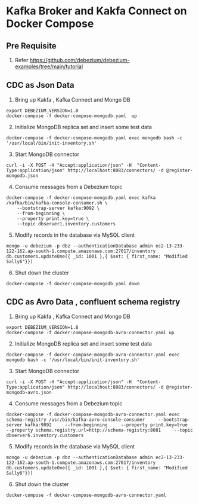 # Kafka Broker and Kakfa Connect on Docker Compose
## Pre Requisite
1. Refer https://github.com/debezium/debezium-examples/tree/main/tutorial

## CDC as Json Data
1. Bring up Kakfa ,  Kafka Connect and Mongo DB
```shell
export DEBEZIUM_VERSION=1.8
docker-compose -f docker-compose-mongodb.yaml  up
```
2. Initialize MongoDB replica set and insert some test data
```
docker-compose -f docker-compose-mongodb.yaml exec mongodb bash -c '/usr/local/bin/init-inventory.sh'
```
3. Start MongoDB connector
```shell
curl -i -X POST -H "Accept:application/json" -H  "Content-Type:application/json" http://localhost:8083/connectors/ -d @register-mongodb.json
```
4. Consume messages from a Debezium topic
```shell
docker-compose -f docker-compose-mongodb.yaml exec kafka /kafka/bin/kafka-console-consumer.sh \
    --bootstrap-server kafka:9092 \
    --from-beginning \
    --property print.key=true \
    --topic dbserver1.inventory.customers
```   
5. Modify records in the database via MySQL client
```shell
mongo -u debezium -p dbz --authenticationDatabase admin ec2-13-233-122-162.ap-south-1.compute.amazonaws.com:27017/inventory
db.customers.updateOne({ _id: 1001 },{ $set: { first_name: "Modified Sally6"}})
```
6. Shut down the cluster
```shell
docker-compose -f docker-compose-mongodb.yaml down
``` 

## CDC as Avro Data , confluent schema registry
1. Bring up Kakfa ,  Kafka Connect and Mongo DB
```shell
export DEBEZIUM_VERSION=1.8
docker-compose -f docker-compose-mongodb-avro-connector.yaml up
```
2. Initialize MongoDB replica set and insert some test data
```
docker-compose -f docker-compose-mongodb-avro-connector.yaml exec mongodb bash -c '/usr/local/bin/init-inventory.sh'
```
3. Start MongoDB connector
```shell
curl -i -X POST -H "Accept:application/json" -H  "Content-Type:application/json" http://localhost:8083/connectors/ -d @register-mongodb-avro.json
```
4. Consume messages from a Debezium topic
```shell
docker-compose -f docker-compose-mongodb-avro-connector.yaml exec schema-registry /usr/bin/kafka-avro-console-consumer     --bootstrap-server kafka:9092     --from-beginning     --property print.key=true     --property schema.registry.url=http://schema-registry:8081     --topic dbserver6.inventory.customers
```   
5. Modify records in the database via MySQL client
```shell
mongo -u debezium -p dbz --authenticationDatabase admin ec2-13-233-122-162.ap-south-1.compute.amazonaws.com:27017/inventory
db.customers.updateOne({ _id: 1001 },{ $set: { first_name: "Modified Sally6"}})
```
6. Shut down the cluster
```shell
docker-compose -f docker-compose-mongodb-avro-connector.yaml
``` 
